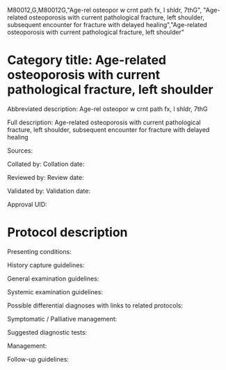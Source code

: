 M80012,G,M80012G,"Age-rel osteopor w crnt path fx, l shldr, 7thG", "Age-related osteoporosis with current pathological fracture, left shoulder, subsequent encounter for fracture with delayed healing","Age-related osteoporosis with current pathological fracture, left shoulder"
# Category title: Age-related osteoporosis with current pathological fracture, left shoulder

Abbreviated description: Age-rel osteopor w crnt path fx, l shldr, 7thG

Full description: Age-related osteoporosis with current pathological fracture, left shoulder, subsequent encounter for fracture with delayed healing

Sources:

Collated by:
Collation date:

Reviewed by:
Review date:

Validated by:
Validation date:

Approval UID:

# Protocol description

Presenting conditions:

History capture guidelines:

General examination guidelines:

Systemic examination guidelines:

Possible differential diagnoses with links to related protocols:

Symptomatic / Palliative management:

Suggested diagnostic tests:

Management:

Follow-up guidelines:
